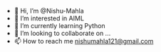 - 👋 Hi, I’m @Nishu-Mahla
- 👀 I’m interested in AIML
- 🌱 I’m currently learning Python
- 💞️ I’m looking to collaborate on ...
- 📫 How to reach me nishumahla121@gmail.com

<!---
Nishu-Mahla/Nishu-Mahla is a ✨ special ✨ repository because its `README.md` (this file) appears on your GitHub profile.
You can click the Preview link to take a look at your changes.
--->
